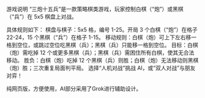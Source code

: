 游戏说明
“三炮十五兵”是一款策略棋类游戏，玩家控制白棋（“炮”）或黑棋（“兵”）在 5x5 棋盘上对战。

具体规则如下：
棋盘与棋子：5x5 格，编号 1-25。开局 3 个白棋（“炮”）在格子 22-24，15 个黑棋（“兵”）在格子 1-15。
移动规则：白棋（炮）可上下左右移一格到空位，或跳过空位吃黑棋（兵）；黑棋（兵）只能移一格到空位。
目标：白棋（炮）需吃掉 12 个或更多黑棋（兵）；黑棋（兵）需困住所有白棋，使其无合法移动。
胜负：白棋（炮）吃掉 12 个黑棋（兵）则胜；白棋（炮）无法移动则黑棋（炮）胜；三次重复局面判平局。
选择“人机对战”挑战 AI，或“双人对战”与朋友对弈！

纯网页版，方便使用，AI部分采用了Grok进行辅助设计。
